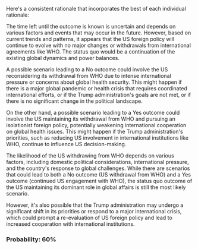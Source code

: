 Here's a consistent rationale that incorporates the best of each individual rationale:

The time left until the outcome is known is uncertain and depends on various factors and events that may occur in the future. However, based on current trends and patterns, it appears that the US foreign policy will continue to evolve with no major changes or withdrawals from international agreements like WHO. The status quo would be a continuation of the existing global dynamics and power balances.

A possible scenario leading to a No outcome could involve the US reconsidering its withdrawal from WHO due to intense international pressure or concerns about global health security. This might happen if there is a major global pandemic or health crisis that requires coordinated international efforts, or if the Trump administration's goals are not met, or if there is no significant change in the political landscape.

On the other hand, a possible scenario leading to a Yes outcome could involve the US maintaining its withdrawal from WHO and pursuing an isolationist foreign policy, potentially weakening international cooperation on global health issues. This might happen if the Trump administration's priorities, such as reducing US involvement in international institutions like WHO, continue to influence US decision-making.

The likelihood of the US withdrawing from WHO depends on various factors, including domestic political considerations, international pressure, and the country's response to global challenges. While there are scenarios that could lead to both a No outcome (US withdrawal from WHO) and a Yes outcome (continued US engagement with WHO), the status quo outcome of the US maintaining its dominant role in global affairs is still the most likely scenario.

However, it's also possible that the Trump administration may undergo a significant shift in its priorities or respond to a major international crisis, which could prompt a re-evaluation of US foreign policy and lead to increased cooperation with international institutions.

### Probability: 60%